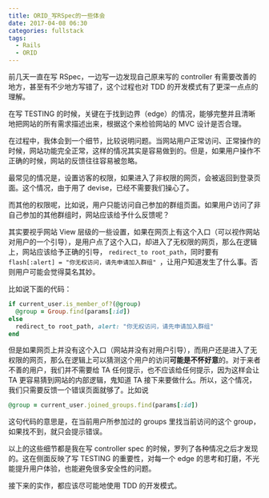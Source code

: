 ```yaml
---
title: ORID_写RSpec的一些体会
date: 2017-04-08 06:30
categories: fullstack
tags:
  - Rails
  - ORID
---
```


前几天一直在写 RSpec，一边写一边发现自己原来写的 controller 有需要改善的地方，甚至有不少地方写错了，这个过程也对 TDD 的开发模式有了更深一点点的理解。

在写 TESTING 的时候，关键在于找到边界（edge）的情况，能够完整并且清晰地把网站的所有需求描述出来，根据这个来检验网站的 MVC 设计是否合理。

在过程中，我体会到一个细节，比较说明问题。当网站用户正常访问、正常操作的时候，网站功能完全正常，这样的情况其实是容易做到的。但是，如果用户操作不正确的时候，网站的反馈往往容易被忽略。

最常见的情况是，设置访客的权限，如果进入了非权限的网页，会被返回到登录页面。这个情况，由于用了 devise，已经不需要我们操心了。

而其他的权限呢，比如说，用户只能访问自己参加的群组页面。如果用户访问了非自己参加的其他群组时，网站应该给予什么反馈呢？

其实要视乎网站 View 层级的一些设置，如果在网页上有这个入口（可以视作网站对用户的一个引导），是用户点了这个入口，却进入了无权限的网页，那么在逻辑上，网站应该给予正确的引导， `redirect_to root_path`，同时要有 `flash[:alert] = "你无权访问，请先申请加入群组" `，让用户知道发生了什么事。否则用户可能会觉得莫名其妙。

比如说下面的代码：

```ruby
if current_user.is_member_of?(@group)
  @group = Group.find(params[:id])
else
  redirect_to root_path, alert: "你无权访问，请先申请加入群组"
end
```

但是如果网页上并没有这个入口（网站并没有对用户引导），而用户还是进入了无权限的网页，那么在逻辑上可以猜测这个用户的访问**可能是不怀好意**的。对于来者不善的用户，我们并不需要给 TA 任何提示，也不应该给任何提示，因为这样会让 TA 更容易猜到网站的内部逻辑，鬼知道 TA 接下来要做什么。所以，这个情况，我们只需要反馈一个错误页面就够了。比如说

```ruby
@group = current_user.joined_groups.find(params[:id])
```

这句代码的意思是，在当前用户所参加过的 groups 里找当前访问的这个 group，如果找不到，就只会提示错误。

以上的这些细节都是我在写 controller spec 的时候，罗列了各种情况之后才发现的。这在侧面反映了写 TESTING 的重要性，对每一个 edge 的思考和打磨，不光能提升用户体验，也能避免很多安全性的问题。

接下来的实作，都应该尽可能地使用 TDD 的开发模式。
